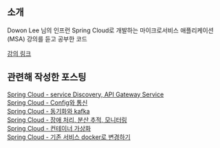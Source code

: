 ## 소개
Dowon Lee 님의 인프런 Spring Cloud로 개발하는 마이크로서비스 애플리케이션(MSA) 강의를 듣고 공부한 코드

<a href="https://www.inflearn.com/course/%EC%8A%A4%ED%94%84%EB%A7%81-%ED%81%B4%EB%9D%BC%EC%9A%B0%EB%93%9C-%EB%A7%88%EC%9D%B4%ED%81%AC%EB%A1%9C%EC%84%9C%EB%B9%84%EC%8A%A4" target="_blank">강의 링크</a>

## 관련해 작성한 포스팅
<a href="https://backtony.github.io/spring/2021-05-15-spring-cloud-1/" target="_blank">Spring Cloud - service Discovery, API Gateway Service</a>  
<a href="https://backtony.github.io/spring/2021-05-16-spring-cloud-2/" target="_blank">Spring Cloud - Config와 통신</a>  
<a href="https://backtony.github.io/spring/2021-05-22-spring-cloud-3/" target="_blank">Spring Cloud - 동기화와 kafka</a>  
<a href="https://backtony.github.io/spring/2021-05-23-spring-cloud-4/" target="_blank">Spring Cloud - 장애 처리, 분산 추적, 모니터링</a>  
<a href="https://backtony.github.io/spring/2021-05-23-spring-cloud-5/" target="_blank">Spring Cloud - 컨테이너 가상화</a>  
<a href="https://backtony.github.io/spring/2021-05-24-spring-cloud-6/" target="_blank">Spring Cloud - 기존 서비스 docker로 변경하기</a>
